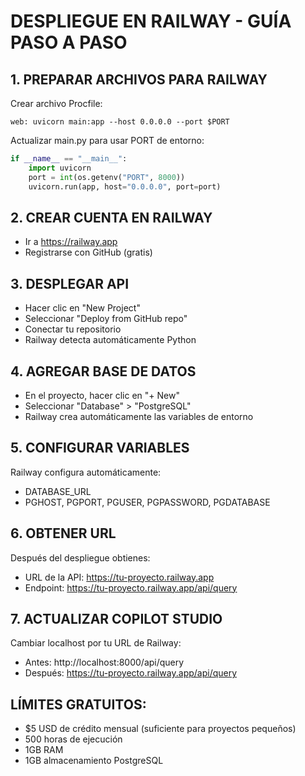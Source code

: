 # DESPLIEGUE EN RAILWAY - GUÍA PASO A PASO

## 1. PREPARAR ARCHIVOS PARA RAILWAY

Crear archivo Procfile:
```
web: uvicorn main:app --host 0.0.0.0 --port $PORT
```

Actualizar main.py para usar PORT de entorno:
```python
if __name__ == "__main__":
    import uvicorn
    port = int(os.getenv("PORT", 8000))
    uvicorn.run(app, host="0.0.0.0", port=port)
```

## 2. CREAR CUENTA EN RAILWAY
- Ir a https://railway.app
- Registrarse con GitHub (gratis)

## 3. DESPLEGAR API
- Hacer clic en "New Project"
- Seleccionar "Deploy from GitHub repo"
- Conectar tu repositorio
- Railway detecta automáticamente Python

## 4. AGREGAR BASE DE DATOS
- En el proyecto, hacer clic en "+ New"
- Seleccionar "Database" > "PostgreSQL"
- Railway crea automáticamente las variables de entorno

## 5. CONFIGURAR VARIABLES
Railway configura automáticamente:
- DATABASE_URL
- PGHOST, PGPORT, PGUSER, PGPASSWORD, PGDATABASE

## 6. OBTENER URL
Después del despliegue obtienes:
- URL de la API: https://tu-proyecto.railway.app
- Endpoint: https://tu-proyecto.railway.app/api/query

## 7. ACTUALIZAR COPILOT STUDIO
Cambiar localhost por tu URL de Railway:
- Antes: http://localhost:8000/api/query  
- Después: https://tu-proyecto.railway.app/api/query

## LÍMITES GRATUITOS:
- $5 USD de crédito mensual (suficiente para proyectos pequeños)
- 500 horas de ejecución
- 1GB RAM
- 1GB almacenamiento PostgreSQL
